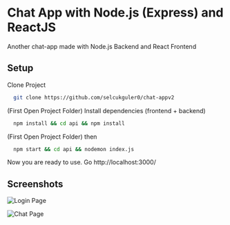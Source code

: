 # Chat App with Node.js (Express) and ReactJS

Another chat-app made with Node.js Backend and React Frontend

## Setup 

Clone Project
```bash 
  git clone https://github.com/selcukguler0/chat-appv2
```

(First Open Project Folder) Install dependencies (frontend + backend)
```bash 
  npm install && cd api && npm install
``` 

(First Open Project Folder) then
```bash 
  npm start && cd api && nodemon index.js
``` 

Now you are ready to use.
Go http://localhost:3000/


## Screenshots

![Login Page](https://i.vgy.me/qEXL2l.png)

![Chat Page](https://i.vgy.me/Q4RHYi.png)

  
